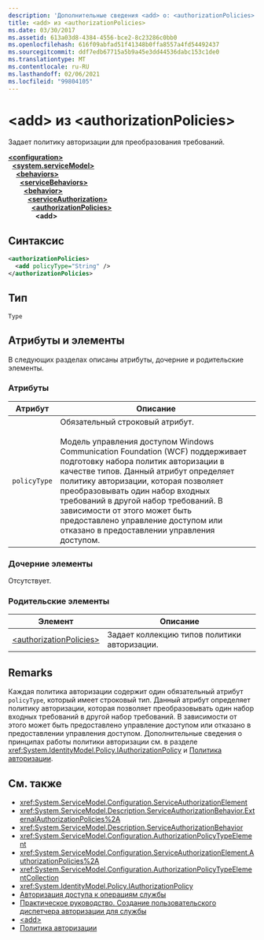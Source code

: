```yaml
---
description: 'Дополнительные сведения <add> о: <authorizationPolicies>'
title: <add> из <authorizationPolicies>
ms.date: 03/30/2017
ms.assetid: 613a03d8-4384-4556-bce2-8c23286c0bb0
ms.openlocfilehash: 616f09abfad51f41348b0ffa8557a4fd54492437
ms.sourcegitcommit: ddf7edb67715a5b9a45e3dd44536dabc153c1de0
ms.translationtype: MT
ms.contentlocale: ru-RU
ms.lasthandoff: 02/06/2021
ms.locfileid: "99804105"
---
```

# <a name="add-of-authorizationpolicies"></a>\<add> из \<authorizationPolicies>

Задает политику авторизации для преобразования требований.  
  
[**\<configuration>**](../configuration-element.md)\
&nbsp;&nbsp;[**\<system.serviceModel>**](system-servicemodel.md)\
&nbsp;&nbsp;&nbsp;&nbsp;[**\<behaviors>**](behaviors.md)\
&nbsp;&nbsp;&nbsp;&nbsp;&nbsp;&nbsp;[**\<serviceBehaviors>**](servicebehaviors.md)\
&nbsp;&nbsp;&nbsp;&nbsp;&nbsp;&nbsp;&nbsp;&nbsp;[**\<behavior>**](behavior-of-servicebehaviors.md)\
&nbsp;&nbsp;&nbsp;&nbsp;&nbsp;&nbsp;&nbsp;&nbsp;&nbsp;&nbsp;[**\<serviceAuthorization>**](serviceauthorization-element.md)\
&nbsp;&nbsp;&nbsp;&nbsp;&nbsp;&nbsp;&nbsp;&nbsp;&nbsp;&nbsp;&nbsp;&nbsp;[**\<authorizationPolicies>**](authorizationpolicies.md)\
&nbsp;&nbsp;&nbsp;&nbsp;&nbsp;&nbsp;&nbsp;&nbsp;&nbsp;&nbsp;&nbsp;&nbsp;&nbsp;&nbsp;**\<add>**  
  
## <a name="syntax"></a>Синтаксис  
  
```xml  
<authorizationPolicies>
  <add policyType="String" />
</authorizationPolicies>
```  
  
## <a name="type"></a>Тип  

 `Type`  
  
## <a name="attributes-and-elements"></a>Атрибуты и элементы  

 В следующих разделах описаны атрибуты, дочерние и родительские элементы.  
  
### <a name="attributes"></a>Атрибуты  
  
|Атрибут|Описание|  
|---------------|-----------------|  
|`policyType`|Обязательный строковый атрибут.<br /><br /> Модель управления доступом Windows Communication Foundation (WCF) поддерживает подготовку набора политик авторизации в качестве типов. Данный атрибут определяет политику авторизации, которая позволяет преобразовывать один набор входных требований в другой набор требований. В зависимости от этого может быть предоставлено управление доступом или отказано в предоставлении управления доступом.|  
  
### <a name="child-elements"></a>Дочерние элементы  

 Отсутствует.  
  
### <a name="parent-elements"></a>Родительские элементы  
  
|Элемент|Описание|  
|-------------|-----------------|  
|[\<authorizationPolicies>](authorizationpolicies.md)|Задает коллекцию типов политики авторизации.|  
  
## <a name="remarks"></a>Remarks  

 Каждая политика авторизации содержит один обязательный атрибут `policyType`, который имеет строковый тип. Данный атрибут определяет политику авторизации, которая позволяет преобразовывать один набор входных требований в другой набор требований. В зависимости от этого может быть предоставлено управление доступом или отказано в предоставлении управления доступом. Дополнительные сведения о принципах работы политики авторизации см. в разделе <xref:System.IdentityModel.Policy.IAuthorizationPolicy> и [Политика авторизации](../../../wcf/samples/authorization-policy.md).  
  
## <a name="see-also"></a>См. также

- <xref:System.ServiceModel.Configuration.ServiceAuthorizationElement>
- <xref:System.ServiceModel.Description.ServiceAuthorizationBehavior.ExternalAuthorizationPolicies%2A>
- <xref:System.ServiceModel.Description.ServiceAuthorizationBehavior>
- <xref:System.ServiceModel.Configuration.AuthorizationPolicyTypeElement>
- <xref:System.ServiceModel.Configuration.ServiceAuthorizationElement.AuthorizationPolicies%2A>
- <xref:System.ServiceModel.Configuration.AuthorizationPolicyTypeElementCollection>
- <xref:System.IdentityModel.Policy.IAuthorizationPolicy>
- [Авторизация доступа к операциям службы](../../../wcf/samples/authorizing-access-to-service-operations.md)
- [Практическое руководство. Создание пользовательского диспетчера авторизации для службы](../../../wcf/extending/how-to-create-a-custom-authorization-manager-for-a-service.md)
- [\<add>](add-of-authorizationpolicies.md)
- [Политика авторизации](../../../wcf/samples/authorization-policy.md)

